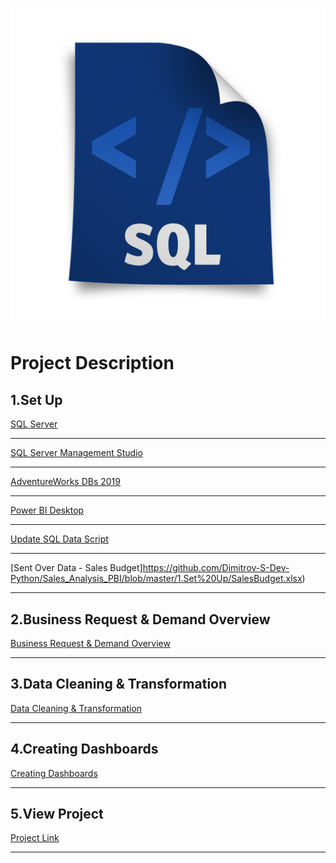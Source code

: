 # <p align="center"> ![alt text](https://github.com/Dimitrov-S-Dev-Python/Sales_Analysis_PBI/blob/master/sql.png) <p>
# Project Description
## 1.Set Up
[SQL Server](https://www.microsoft.com/en-us/sql-server/sql-server-downloads)

---
[SQL Server Management Studio](https://learn.microsoft.com/en-us/sql/ssms/download-sql-server-management-studio-ssms?redirectedfrom=MSDN&view=sql-server-ver15)

---
[AdventureWorks DBs 2019](https://learn.microsoft.com/en-us/sql/samples/adventureworks-install-configure?view=sql-server-ver15&tabs=ssms)

---
[Power BI Desktop](https://powerbi.microsoft.com/en-us/desktop/)

---
[Update SQL Data Script](https://github.com/Dimitrov-S-Dev-Python/Sales_Analysis_PBI/blob/master/1.Set%20Up/Update_Database.sql)

---
[Sent Over Data - Sales Budget]https://github.com/Dimitrov-S-Dev-Python/Sales_Analysis_PBI/blob/master/1.Set%20Up/SalesBudget.xlsx)

---
## 2.Business Request & Demand Overview
[Business Request & Demand Overview](https://github.com/Dimitrov-S-Dev-Python/Sales_Analysis_PBI/blob/master/2.Business%20Request%20%26%20Demand%20Overview/Business%20Demand%20Overview%20%26%20User%20Stories%20(Filled%20Out).docx)

---
## 3.Data Cleaning & Transformation
[Data Cleaning & Transformation](https://github.com/Dimitrov-S-Dev-Python/Sales_Analysis_PBI/tree/master/3.Data%20Cleaning_%26_Transformation)

---
## 4.Creating Dashboards
[Creating Dashboards](https://github.com/Dimitrov-S-Dev-Python/Sales_Analysis_PBI/tree/master/3.Data%20Cleaning_%26_Transformation)

---
## 5.View Project
[Project Link](https://app.powerbi.com/view?r=eyJrIjoiZjJmNGFlYWQtN2VlNi00OWE5LTk2OWYtNWY1ZGZjNTAwNjRhIiwidCI6ImYzODM5ZWQ3LWU3NjItNDA0MS04MmNmLWFlZDEwNTcyYjE0ZiIsImMiOjl9)

---